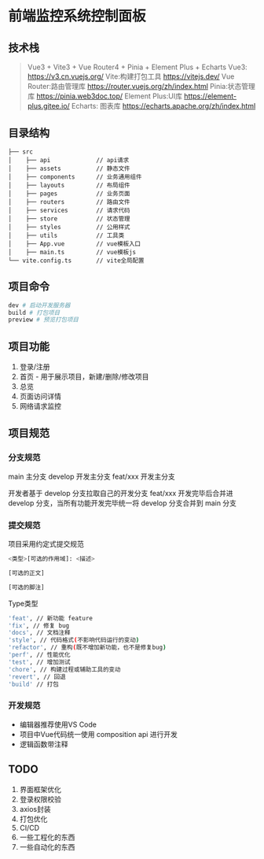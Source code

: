 # 前端监控系统控制面板

## 技术栈

> Vue3 + Vite3 + Vue Router4 + Pinia + Element Plus + Echarts
> Vue3: https://v3.cn.vuejs.org/
> Vite:构建打包工具 https://vitejs.dev/
> Vue Router:路由管理库  https://router.vuejs.org/zh/index.html
> Pinia:状态管理库  https://pinia.web3doc.top/
> Element Plus:UI库 https://element-plus.gitee.io/
> Echarts: 图表库 https://echarts.apache.org/zh/index.html

## 目录结构

```
├── src
│    ├── api             // api请求
│    ├── assets          // 静态文件
│    ├── components      // 业务通用组件
│    ├── layouts      	 // 布局组件
│    ├── pages           // 业务页面
│    ├── routers         // 路由文件
│    ├── services        // 请求代码
│    ├── store           // 状态管理
│    ├── styles          // 公用样式
│    ├── utils           // 工具类
│    ├── App.vue         // vue模板入口
│    ├── main.ts         // vue模板js
└── vite.config.ts       // vite全局配置
```


## 项目命令

```bash
dev # 启动开发服务器
build # 打包项目
preview # 预览打包项目
```

## 项目功能

1. 登录/注册
2. 首页 - 用于展示项目，新建/删除/修改项目
3. 总览
4. 页面访问详情
5. 网络请求监控

## 项目规范

### 分支规范

main        主分支
develop     开发主分支
feat/xxx    开发主分支

开发者基于 develop 分支拉取自己的开发分支 feat/xxx 开发完毕后合并进 develop 分支，当所有功能开发完毕统一将 develop 分支合并到 main 分支

### 提交规范

项目采用约定式提交规范

```bash
<类型>[可选的作用域]: <描述>

[可选的正文]

[可选的脚注]
```

Type类型

```bash
'feat', // 新功能 feature
'fix', // 修复 bug
'docs', // 文档注释
'style', // 代码格式(不影响代码运行的变动)
'refactor', // 重构(既不增加新功能，也不是修复bug)
'perf', // 性能优化
'test', // 增加测试
'chore', // 构建过程或辅助工具的变动
'revert', // 回退
'build' // 打包
```

### 开发规范

- 编辑器推荐使用VS Code
- 项目中Vue代码统一使用 composition api 进行开发
- 逻辑函数带注释

## TODO

1. 界面框架优化
2. 登录权限校验
3. axios封装
4. 打包优化
5. CI/CD
6. 一些工程化的东西
7. 一些自动化的东西
